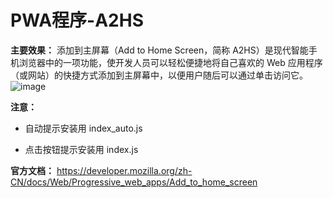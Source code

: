 # PWA程序-A2HS
**主要效果：** 添加到主屏幕（Add to Home Screen，简称 A2HS）是现代智能手机浏览器中的一项功能，使开发人员可以轻松便捷地将自己喜欢的 Web 应用程序（或网站）的快捷方式添加到主屏幕中，以便用户随后可以通过单击访问它。
![image]( https://user-images.githubusercontent.com/45909680/153557877-ee96f4e8-0e3b-48eb-a5e2-1d2a05ce4cfe.png) 

**注意：**

- 自动提示安装用 index_auto.js

- 点击按钮提示安装用 index.js

**官方文档：** https://developer.mozilla.org/zh-CN/docs/Web/Progressive_web_apps/Add_to_home_screen